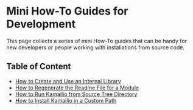 # Mini How-To Guides for Development

This page collects a series of mini How-To guides that can be handy for
new developers or people working with installations from source code.

## Table of Content

- [How to Create and Use an Internal
    Library](internal-lib.md)
- [How to Regenerate the Readme File for a
    Module](module-readme.md)
- [How to Run Kamailio from Source Tree
    Directory](source-tree-run.md)
- [How to Install Kamailio in a Custom
    Path](install-custom-path.md)
